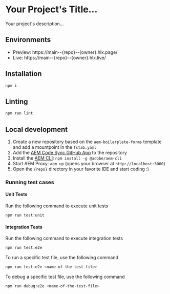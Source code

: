 # Your Project's Title...
Your project's description...

## Environments
- Preview: https://main--{repo}--{owner}.hlx.page/
- Live: https://main--{repo}--{owner}.hlx.live/

## Installation

```sh
npm i
```

## Linting

```sh
npm run lint
```

## Local development

1. Create a new repository based on the `aem-boilerplate-forms` template and add a mountpoint in the `fstab.yaml`
1. Add the [AEM Code Sync GitHub App](https://github.com/apps/aem-code-sync) to the repository
1. Install the [AEM CLI](https://github.com/adobe/helix-cli): `npm install -g @adobe/aem-cli`
1. Start AEM Proxy: `aem up` (opens your browser at `http://localhost:3000`)
1. Open the `{repo}` directory in your favorite IDE and start coding :)

### Running test cases

#### Unit Tests
Run the following command to execute unit tests
```sh
npm run test:unit
```

#### Integration Tests
Run the following command to execute integration tests
```sh
npm run test:e2e
```
To run a specific test file, use the following command
```sh
npm run test:e2e <name-of-the-test-file>
```

To debug a specific test file, use the following command
```sh
npm run debug:e2e <name-of-the-test-file>
```
